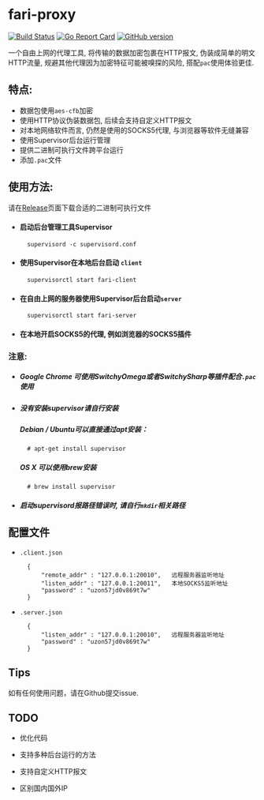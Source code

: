 # fari-proxy

[![Build Status](https://travis-ci.org/Leviathan1995/fari-proxy.svg?branch=master)](https://travis-ci.org/Leviathan1995/fari-proxy)
[![Go Report Card](https://goreportcard.com/badge/github.com/leviathan1995/fari-proxy)](https://goreportcard.com/report/github.com/leviathan1995/fari-proxy)
[![GitHub version](https://badge.fury.io/gh/leviathan1995%2Ffari-proxy.svg)](https://badge.fury.io/gh/leviathan1995%2Ffari-proxy)

一个自由上网的代理工具, 将传输的数据加密包裹在HTTP报文, 伪装成简单的明文HTTP流量, 规避其他代理因为加密特征可能被嗅探的风险, 搭配`pac`使用体验更佳.

## 特点:

* 数据包使用`aes-cfb`加密
* 使用HTTP协议伪装数据包, 后续会支持自定义HTTP报文
* 对本地网络软件而言, 仍然是使用的SOCKS5代理, 与浏览器等软件无缝兼容
* 使用Supervisor后台运行管理
* 提供二进制可执行文件跨平台运行
* 添加`.pac`文件

## 使用方法:
请在[Release](https://github.com/Leviathan1995/fari-proxy/releases)页面下载合适的二进制可执行文件
* #### 启动后台管理工具Supervisor

        supervisord -c supervisord.conf

* #### 使用Supervisor在本地后台启动 `client`
	
        supervisorctl start fari-client
	
* #### 在自由上网的服务器使用Supervisor后台启动`server`
	
        supervisorctl start fari-server
		
* #### 在本地开启SOCKS5的代理, 例如浏览器的SOCKS5插件

### 注意:

* ##### Google Chrome 可使用SwitchyOmega或者SwitchySharp等插件配合`.pac`使用

* ##### 没有安装supervisor请自行安装
    
    ##### Debian / Ubuntu可以直接通过apt安装：
            
        # apt-get install supervisor
     
    ##### OS X 可以使用brew安装
    
        # brew install supervisor
* ##### 启动supervisord报路径错误时, 请自行`mkdir`相关路径

## 配置文件

* `.client.json`

		{
            "remote_addr" : "127.0.0.1:20010",   远程服务器监听地址
            "listen_addr" : "127.0.0.1:20011",   本地SOCKS5监听地址
            "password" : "uzon57jd0v869t7w"
		}

* `.server.json`

		{
            "listen_addr" : "127.0.0.1:20010",   远程服务器监听地址
            "password" : "uzon57jd0v869t7w"
		}

## Tips
   如有任何使用问题，请在Github提交issue.

## TODO

* 优化代码

* 支持多种后台运行的方法

* 支持自定义HTTP报文

* 区别国内国外IP


 
